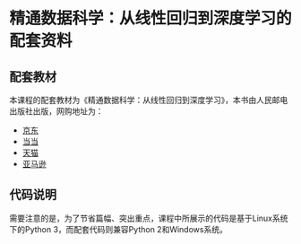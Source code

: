 # 精通数据科学：从线性回归到深度学习的配套资料

## 配套教材

本课程的配套教材为《精通数据科学：从线性回归到深度学习》，本书由人民邮电出版社出版，网购地址为：

* [京东](https://item.jd.com/12346637.html)
* [当当](http://product.dangdang.com/25269988.html)
* [天猫](https://detail.tmall.com/item.htm?spm=a230r.1.14.149.22931839lGVS6N&id=569016593633&ns=1&abbucket=7)
* [亚马逊](https://www.amazon.cn/dp/B07CPDVRHV/ref=sr_1_1?ie=UTF8&qid=1525745509&sr=8-1&keywords=%E7%B2%BE%E9%80%9A%E6%95%B0%E6%8D%AE%E7%A7%91%E5%AD%A6)


## 代码说明

需要注意的是，为了节省篇幅、突出重点，课程中所展示的代码是基于Linux系统下的Python 3，而配套代码则兼容Python 2和Windows系统。
